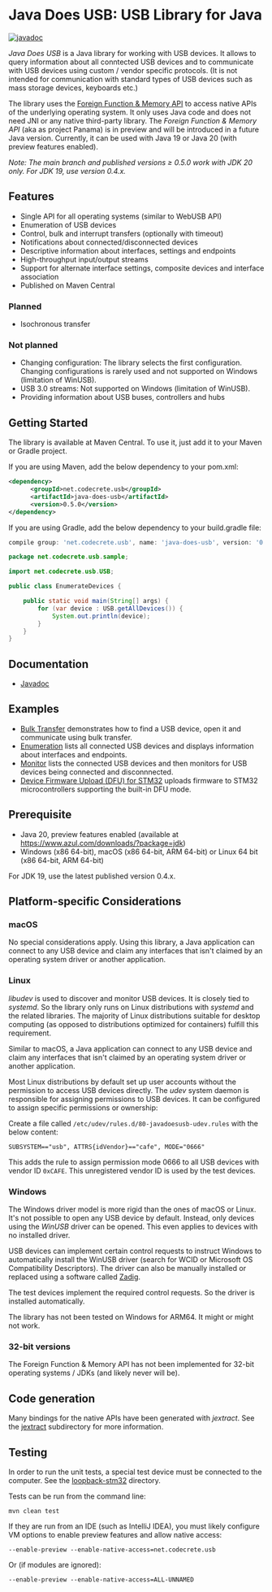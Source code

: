 # Java Does USB: USB Library for Java

[![javadoc](https://javadoc.io/badge2/net.codecrete.usb/java-does-usb/javadoc.svg)](https://javadoc.io/doc/net.codecrete.usb/java-does-usb)

*Java Does USB* is a Java library for working with USB devices. It allows to query information about all conntected USB devices and to communicate with USB devices using custom / vendor specific protocols. (It is not intended for communication with standard types of USB devices such as mass storage devices, keyboards etc.)

The library uses the [Foreign Function & Memory API](https://github.com/openjdk/panama-foreign) to access native APIs of the underlying operating system. It only uses Java code and does not need JNI or any native third-party library. The *Foreign Function & Memory API* (aka as project Panama) is in preview and will be introduced in a future Java version. Currently, it can be used with Java 19 or Java 20 (with preview features enabled).

*Note: The main branch and published versions ≥ 0.5.0 work with JDK 20 only. For JDK 19, use version 0.4.x.*


## Features

- Single API for all operating systems (similar to WebUSB API)
- Enumeration of USB devices
- Control, bulk and interrupt transfers (optionally with timeout)
- Notifications about connected/disconnected devices
- Descriptive information about interfaces, settings and endpoints
- High-throughput input/output streams
- Support for alternate interface settings, composite devices and interface association
- Published on Maven Central

### Planned

- Isochronous transfer

### Not planned

- Changing configuration: The library selects the first configuration. Changing configurations is rarely used and not supported on Windows (limitation of WinUSB).
- USB 3.0 streams: Not supported on Windows (limitation of WinUSB).
- Providing information about USB buses, controllers and hubs


## Getting Started

The library is available at Maven Central. To use it, just add it to your Maven or Gradle project.

If you are using Maven, add the below dependency to your pom.xml:

```xml
<dependency>
      <groupId>net.codecrete.usb</groupId>
      <artifactId>java-does-usb</artifactId>
      <version>0.5.0</version>
</dependency>
```

If you are using Gradle, add the below dependency to your build.gradle file:

```groovy
compile group: 'net.codecrete.usb', name: 'java-does-usb', version: '0.4.1'
```

```java
package net.codecrete.usb.sample;

import net.codecrete.usb.USB;

public class EnumerateDevices {

    public static void main(String[] args) {
        for (var device : USB.getAllDevices()) {
            System.out.println(device);
        }
    }
}
```


## Documentation

- [Javadoc](https://javadoc.io/doc/net.codecrete.usb/java-does-usb) 


## Examples

- [Bulk Transfer](examples/bulk_transfer/) demonstrates how to find a USB device, open it and communicate using bulk transfer.
- [Enumeration](examples/enumerate/) lists all connected USB devices and displays information about interfaces and endpoints.
- [Monitor](examples/monitor/) lists the connected USB devices and then monitors for USB devices being connected and disconnnected.
- [Device Firmware Upload (DFU) for STM32](examples/stm_dfu) uploads firmware to STM32 microcontrollers supporting the built-in DFU mode.


## Prerequisite

- Java 20, preview features enabled (available at https://www.azul.com/downloads/?package=jdk)
- Windows (x86 64-bit), macOS (x86 64-bit, ARM 64-bit) or Linux 64 bit (x86 64-bit, ARM 64-bit)

For JDK 19, use the latest published version 0.4.x.


## Platform-specific Considerations


### macOS

No special considerations apply. Using this library, a Java application can connect to any USB device and claim any interfaces that isn't claimed by an operating system driver or another application.


### Linux

*libudev* is used to discover and monitor USB devices. It is closely tied to *systemd*. So the library only runs on Linux distributions with *systemd* and the related libraries. The majority of Linux distributions suitable for desktop computing (as opposed to distributions optimized for containers) fulfill this requirement.

Similar to macOS, a Java application can connect to any USB device and claim any interfaces that isn't claimed by an operating system driver or another application.

Most Linux distributions by default set up user accounts without the permission to access USB devices directly. The *udev* system daemon is responsible for assigning permissions to USB devices. It can be configured to assign specific permissions or ownership:

Create a file called `/etc/udev/rules.d/80-javadoesusb-udev.rules` with the below content:

```text
SUBSYSTEM=="usb", ATTRS{idVendor}=="cafe", MODE="0666"
```

This adds the rule to assign permission mode 0666 to all USB devices with vendor ID `0xCAFE`. This unregistered vendor ID is used by the test devices.


### Windows

The Windows driver model is more rigid than the ones of macOS or Linux. It's not possible to open any USB device by default. Instead, only devices using the *WinUSB* driver can be opened. This even applies to devices with no installed driver.

USB devices can implement certain control requests to instruct Windows to automatically install the WinUSB driver (search for WCID or Microsoft OS Compatibility Descriptors). The driver can also be manually installed or replaced using a software called [Zadig](https://zadig.akeo.ie/).

The test devices implement the required control requests. So the driver is installed automatically.

The library has not been tested on Windows for ARM64. It might or might not work.


### 32-bit versions

The Foreign Function & Memory API has not been implemented for 32-bit operating systems / JDKs  (and likely never will be).



## Code generation

Many bindings for the native APIs have been generated with *jextract*. See the [jextract](java-does-usb/jextract) subdirectory for more information.



## Testing

In order to run the unit tests, a special test device must be connected to the computer. See the [loopback-stm32](test-devices/loopback-stm32) directory.

Tests can be run from the command line:

```
mvn clean test
```

If they are run from an IDE (such as IntelliJ IDEA), you must likely configure VM options to enable preview features and allow native access:

```
--enable-preview --enable-native-access=net.codecrete.usb
```

Or (if modules are ignored):

```
--enable-preview --enable-native-access=ALL-UNNAMED
```
